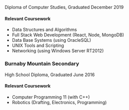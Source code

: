 Diploma of Computer Studies, Graduated December 2019

#### Relevant Coursework

- Data Structures and Algorithms
- Full Stack Web Development (React, Node, MongoDB)
- Data Base Systems (using OracleSQL)
- UNIX Tools and Scripting
- Networking (using Windows Server RT2012)

### Burnaby Mountain Secondary

High School Diploma, Graduated June 2016

#### Relevant Coursework

- Computer Programming 11 (with C++)
- Robotics (Drafting, Electronics, Programming)

